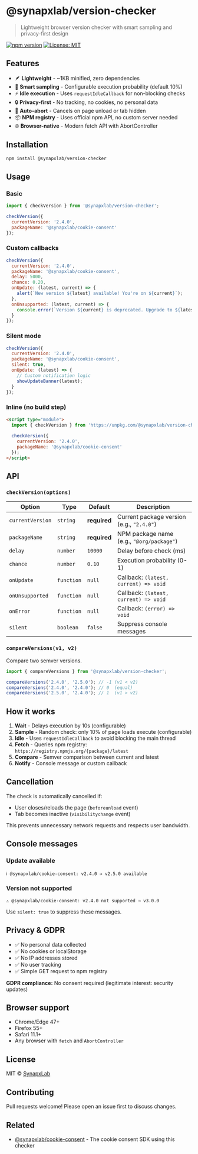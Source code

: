 # @synapxlab/version-checker

> Lightweight browser version checker with smart sampling and privacy-first design

[![npm version](https://img.shields.io/npm/v/@synapxlab/version-checker.svg)](https://www.npmjs.com/package/@synapxlab/version-checker)
[![License: MIT](https://img.shields.io/badge/License-MIT-yellow.svg)](https://opensource.org/licenses/MIT)

## Features

- 🪶 **Lightweight** - ~1KB minified, zero dependencies
- 🎯 **Smart sampling** - Configurable execution probability (default 10%)
- ⚡ **Idle execution** - Uses `requestIdleCallback` for non-blocking checks
- 🔒 **Privacy-first** - No tracking, no cookies, no personal data
- 🚫 **Auto-abort** - Cancels on page unload or tab hidden
- 📦 **NPM registry** - Uses official npm API, no custom server needed
- 🌐 **Browser-native** - Modern fetch API with AbortController

## Installation

```bash
npm install @synapxlab/version-checker
```

## Usage

### Basic

```javascript
import { checkVersion } from '@synapxlab/version-checker';

checkVersion({
  currentVersion: '2.4.0',
  packageName: '@synapxlab/cookie-consent'
});
```

### Custom callbacks

```javascript
checkVersion({
  currentVersion: '2.4.0',
  packageName: '@synapxlab/cookie-consent',
  delay: 5000,
  chance: 0.20,
  onUpdate: (latest, current) => {
    alert(`New version ${latest} available! You're on ${current}`);
  },
  onUnsupported: (latest, current) => {
    console.error(`Version ${current} is deprecated. Upgrade to ${latest}`);
  }
});
```

### Silent mode

```javascript
checkVersion({
  currentVersion: '2.4.0',
  packageName: '@synapxlab/cookie-consent',
  silent: true,
  onUpdate: (latest) => {
    // Custom notification logic
    showUpdateBanner(latest);
  }
});
```

### Inline (no build step)

```html
<script type="module">
  import { checkVersion } from 'https://unpkg.com/@synapxlab/version-checker';
  
  checkVersion({
    currentVersion: '2.4.0',
    packageName: '@synapxlab/cookie-consent'
  });
</script>
```

## API

### `checkVersion(options)`

| Option | Type | Default | Description |
|--------|------|---------|-------------|
| `currentVersion` | `string` | **required** | Current package version (e.g., `"2.4.0"`) |
| `packageName` | `string` | **required** | NPM package name (e.g., `"@org/package"`) |
| `delay` | `number` | `10000` | Delay before check (ms) |
| `chance` | `number` | `0.10` | Execution probability (0-1) |
| `onUpdate` | `function` | `null` | Callback: `(latest, current) => void` |
| `onUnsupported` | `function` | `null` | Callback: `(latest, current) => void` |
| `onError` | `function` | `null` | Callback: `(error) => void` |
| `silent` | `boolean` | `false` | Suppress console messages |

### `compareVersions(v1, v2)`

Compare two semver versions.

```javascript
import { compareVersions } from '@synapxlab/version-checker';

compareVersions('2.4.0', '2.5.0'); // -1 (v1 < v2)
compareVersions('2.4.0', '2.4.0'); // 0  (equal)
compareVersions('2.5.0', '2.4.0'); // 1  (v1 > v2)
```

## How it works

1. **Wait** - Delays execution by 10s (configurable)
2. **Sample** - Random check: only 10% of page loads execute (configurable)
3. **Idle** - Uses `requestIdleCallback` to avoid blocking the main thread
4. **Fetch** - Queries npm registry: `https://registry.npmjs.org/{package}/latest`
5. **Compare** - Semver comparison between current and latest
6. **Notify** - Console message or custom callback

## Cancellation

The check is automatically cancelled if:

- User closes/reloads the page (`beforeunload` event)
- Tab becomes inactive (`visibilitychange` event)

This prevents unnecessary network requests and respects user bandwidth.

## Console messages

### Update available
```
ℹ️ @synapxlab/cookie-consent: v2.4.0 → v2.5.0 available
```

### Version not supported
```
⚠️ @synapxlab/cookie-consent: v2.4.0 not supported → v3.0.0
```

Use `silent: true` to suppress these messages.

## Privacy & GDPR

- ✅ No personal data collected
- ✅ No cookies or localStorage
- ✅ No IP addresses stored
- ✅ No user tracking
- ✅ Simple GET request to npm registry

**GDPR compliance:** No consent required (legitimate interest: security updates)

## Browser support

- Chrome/Edge 47+
- Firefox 55+
- Safari 11.1+
- Any browser with `fetch` and `AbortController`

## License

MIT © [SynapxLab](https://github.com/synapxlab)

## Contributing

Pull requests welcome! Please open an issue first to discuss changes.

## Related

- [@synapxlab/cookie-consent](https://www.npmjs.com/package/@synapxlab/cookie-consent) - The cookie consent SDK using this checker